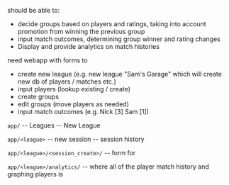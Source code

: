 
should be able to: 

* decide groups based on players and ratings, taking into account promotion from winning the previous group
* input match outcomes, determining group winner and rating changes
* Display and provide analytics on match histories

need webapp with forms to 
* create new league (e.g. new league "Sam's Garage" which will create new db of players / matches etc.)
* input players (lookup existing / create)
* create groups
* edit groups (move players as needed)
* input match outcomes (e.g. Nick [3] Sam [1])

`app/`
-- Leagues
-- New League

`app/<league>`
-- new session
-- session history

`app/<league>/<session_create>/`
-- form for 

`app/<league>/analytics/`
-- where all of the player match history and graphing players is

